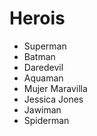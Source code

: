 # Herois

* Superman
* Batman
* Daredevil
* Aquaman
* Mujer Maravilla
* Jessica Jones
* Jawiman
* Spiderman
